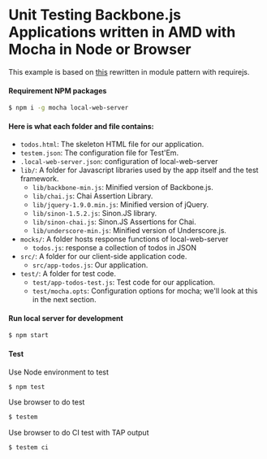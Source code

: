 # Unit Testing Backbone.js Applications written in AMD with Mocha in Node or Browser

This example is based on [this](https://www.sitepoint.com/unit-testing-backbone-js-applications/) rewritten in module pattern with requirejs.

#### Requirement NPM packages
```sh
$ npm i -g mocha local-web-server
```

#### Here is what each folder and file contains:

* `todos.html`: The skeleton HTML file for our application.
* `testem.json`: The configuration file for Test'Em.
* `.local-web-server.json`: configuration of local-web-server
* `lib/`: A folder for Javascript libraries used by the app itself and the test framework.
  * `lib/backbone-min.js`: Minified version of Backbone.js.
  * `lib/chai.js`: Chai Assertion Library.
  * `lib/jquery-1.9.0.min.js`: Minified version of jQuery.
  * `lib/sinon-1.5.2.js`: Sinon.JS library.
  * `lib/sinon-chai.js`: Sinon.JS Assertions for Chai.
  * `lib/underscore-min.js`: Minified version of Underscore.js.
* `mocks/`: A folder hosts response functions of local-web-server
  * `todos.js`: response a collection of todos in JSON
* `src/`: A folder for our client-side application code.
  * `src/app-todos.js`: Our application.
* `test/`: A folder for test code.
  * `test/app-todos-test.js`: Test code for our application.
  * `test/mocha.opts`: Configuration options for mocha; we'll look at this in the next section.

#### Run local server for development
```sh
$ npm start
```

#### Test
Use Node environment to test
```sh
$ npm test
```

Use browser to do test
```sh
$ testem
```

Use browser to do CI test with TAP output
```sh
$ testem ci
```